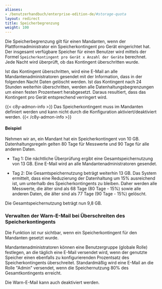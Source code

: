 ```yaml
---
aliases:
- /benutzerhandbuch/enterprise-edition-de/#storage-quota
layout: redirect
title: Speicherbegrenzung
weight: 100
---
```


Die Speicherbegrenzung gilt für einen Mandanten, wenn der Plattformadministrator ein Speicherkontingent pro Gerät eingerichtet hat. Der insgesamt verfügbare Speicher für einen Benutzer wird mittels der Formel `Speicherkontingent pro Gerät x Anzahl der Geräte` berechnet. Jede Nacht wird überprüft, ob das Kontingent überschritten wurde.

Ist das Kontingent überschritten, wird eine E-Mail an alle Mandantenadministratoren gesendet mit der Information, dass in der folgenden Nacht Daten gelöscht werden. Ist das Kontingent nach 24 Stunden weiterhin überschritten, werden alle Datenhaltungsbegrenzungen um einen festen Prozentwert herabgesetzt. Daraus resultiert, dass das Kontingent pro Gerät entsprechend verringert wird.

{{< c8y-admon-info >}}
Das Speicherkontingent muss im Mandanten definiert werden und kann nicht durch die Konfiguration aktiviert/deaktiviert werden.
{{< /c8y-admon-info >}}

#### Beispiel

Nehmen wir an, ein Mandant hat ein Speicherkontingent von 10 GB. Datenhaltungsregeln gelten 80 Tage für Messwerte und 90 Tage für alle anderen Daten.

 - Tag 1: Die nächtliche Überprüfung ergibt eine Gesamtspeichernutzung von 13 GB. Eine E-Mail wird an alle Mandantenadministratoren gesendet.

 - Tag 2: Die Gesamtspeichernutzung beträgt weiterhin 13 GB. Das System ermittelt, dass eine Reduzierung der Datenhaltung um 15% ausreichend ist, um unterhalb des Speicherkontingents zu bleiben. Daher werden alle Messwerte, die älter sind als 68 Tage (80 Tage - 15%) sowie alle anderen Daten, die älter sind als 77 Tage (90 Tage - 15%) gelöscht.

Die Gesamtspeichernutzung beträgt nun 9,8 GB.


<a name="warningEmail"></a>
### Verwalten der Warn-E-Mail bei Überschreiten des Speicherkontingents

Die Funktion ist nur sichtbar, wenn ein Speicherkontingent für den Mandanten gesetzt wurde.

Mandantenadministratoren können eine Benutzergruppe (globale Rolle) festlegen, an die täglich eine E-Mail versendet wird, wenn der genutzte Speicher einen ebenfalls zu konfigurierenden Prozentsatz des Speicherkontingents überschreitet. Standardmäßig wird eine E-Mail an die Rolle "Admin" versendet, wenn die Speichernutzung 80% des Gesamtkontingents erreicht.

Die Warn-E-Mail kann auch deaktiviert werden.